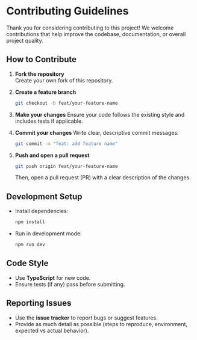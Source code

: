# Contributing Guidelines

Thank you for considering contributing to this project! We welcome contributions that help improve the codebase, documentation, or overall project quality.

## How to Contribute

1. **Fork the repository**  
   Create your own fork of this repository.

2. **Create a feature branch**

   ```bash
   git checkout -b feat/your-feature-name
   ```

3. **Make your changes**
   Ensure your code follows the existing style and includes tests if applicable.

4. **Commit your changes**
   Write clear, descriptive commit messages:

   ```bash
   git commit -m "feat: add feature name"
   ```

5. **Push and open a pull request**

   ```bash
   git push origin feat/your-feature-name
   ```

   Then, open a pull request (PR) with a clear description of the changes.

## Development Setup

- Install dependencies:

  ```bash
  npm install
  ```

- Run in development mode:

  ```bash
  npm run dev
  ```

## Code Style

- Use **TypeScript** for new code.
- Ensure tests (if any) pass before submitting.

## Reporting Issues

- Use the **issue tracker** to report bugs or suggest features.
- Provide as much detail as possible (steps to reproduce, environment, expected vs actual behavior).
